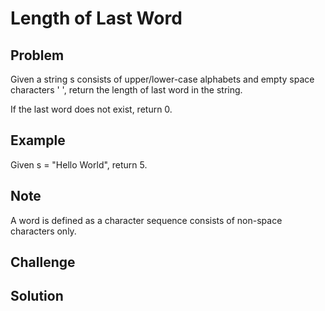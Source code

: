 Length of Last Word
===


Problem
-------

Given a string s consists of upper/lower-case alphabets and empty space characters ' ', return the length of last word in the string.

If the last word does not exist, return 0.

Example
-------

Given s = "Hello World", return 5.

Note
---------

A word is defined as a character sequence consists of non-space characters only.

Challenge
---------

Solution
--------

